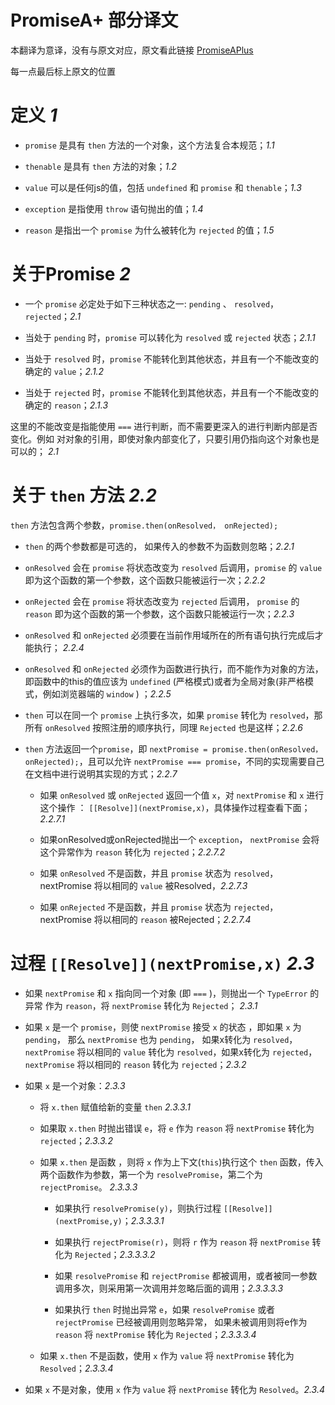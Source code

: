 # PromiseA+ 部分译文

本翻译为意译，没有与原文对应，原文看此链接 [PromiseAPlus](http://promisesaplus.com)

每一点最后标上原文的位置


# 定义 _1_

- `promise` 是具有 `then` 方法的一个对象，这个方法复合本规范；_1.1_

- `thenable` 是具有 `then` 方法的对象；_1.2_

- `value` 可以是任何js的值，包括 `undefined` 和 `promise` 和  `thenable`；_1.3_

- `exception` 是指使用 `throw` 语句抛出的值；_1.4_

- `reason` 是指出一个 `promise` 为什么被转化为 `rejected` 的值；_1.5_


# 关于Promise _2_

- 一个 `promise` 必定处于如下三种状态之一: `pending` 、 `resolved`， `rejected`；_2.1_

- 当处于 `pending` 时，`promise` 可以转化为 `resolved` 或 `rejected` 状态；_2.1.1_ 

- 当处于 `resolved` 时，`promise` 不能转化到其他状态，并且有一个不能改变的确定的 `value`；_2.1.2_ 

- 当处于 `rejected` 时，`promise` 不能转化到其他状态，并且有一个不能改变的确定的 `reason`；_2.1.3_ 

这里的不能改变是指能使用 `===` 进行判断，而不需要更深入的进行判断内部是否变化。例如 对对象的引用，即使对象内部变化了，只要引用仍指向这个对象也是可以的； _2.1_


# 关于 `then` 方法 _2.2_

`then` 方法包含两个参数，`promise.then(onResolved， onRejected);`

- `then` 的两个参数都是可选的， 如果传入的参数不为函数则忽略；_2.2.1_ 

- `onResolved` 会在 `promise` 将状态改变为 `resolved` 后调用，`promise` 的 `value` 即为这个函数的第一个参数，这个函数只能被运行一次；_2.2.2_

- `onRejected` 会在 `promise` 将状态改变为  `rejected` 后调用， `promise` 的 `reason` 即为这个函数的第一个参数，这个函数只能被运行一次；_2.2.3_

- `onResolved` 和 `onRejected` 必须要在当前作用域所在的所有语句执行完成后才能执行； _2.2.4_

- `onResolved` 和 `onRejected` 必须作为函数进行执行，而不能作为对象的方法，即函数中的this的值应该为 `undefined` (严格模式)或者为全局对象(非严格模式，例如浏览器端的 `window` ) ；_2.2.5_

- `then` 可以在同一个 `promise` 上执行多次，如果 `promise` 转化为 `resolved`，那所有 `onResolved` 按照注册的顺序执行，同理  `Rejected` 也是这样；_2.2.6_

- `then` 方法返回一个`promise`，即 `nextPromise = promise.then(onResolved， onRejected);`，且可以允许 `nextPromise === promise`，不同的实现需要自己在文档中进行说明其实现的方式；_2.2.7_
 
	- 如果 `onResolved` 或 `onRejected` 返回一个值 `x`，对 `nextPromise` 和 `x` 进行这个操作 ： `[[Resolve]](nextPromise,x)`，具体操作过程查看下面；_2.2.7.1_
 
	- 如果onResolved或onRejected抛出一个 `exception`， `nextPromise` 会将这个异常作为 `reason` 转化为 `rejected`；_2.2.7.2_
 
	- 如果 `onResolved` 不是函数，并且 `promise` 状态为 `resolved`，nextPromise 将以相同的 `value` 被Resolved，_2.2.7.3_
 
	- 如果 `onRejected` 不是函数，并且 `promise` 状态为 `rejected`，nextPromise 将以相同的 `reason` 被Rejected；_2.2.7.4_


# 过程 `[[Resolve]](nextPromise,x)`  _2.3_

- 如果 `nextPromise` 和 `x` 指向同一个对象 (即 `===` )，则抛出一个 `TypeError` 的异常 作为 `reason`，将 `nextPromise` 转化为  `Rejected`； _2.3.1_

- 如果 `x` 是一个 `promise`，则使 `nextPromise` 接受 `x` 的状态 ，即如果 `x` 为 `pending`， 那么 `nextPromise` 也为  `pending`， 如果x转化为  `resolved`，`nextPromise` 将以相同的 `value` 转化为  `resolved`，如果x转化为 `rejected`， `nextPromise` 将以相同的 `reason` 转化为 `rejected`；_2.3.2_

- 如果 `x` 是一个对象：_2.3.3_

	- 将 `x.then` 赋值给新的变量 `then`  _2.3.3.1_

	- 如果取 `x.then` 时抛出错误 `e`，将 `e` 作为 `reason` 将 `nextPromise` 转化为  `rejected`；_2.3.3.2_

	- 如果 `x.then` 是函数 ，则将 `x` 作为上下文(`this`)执行这个 `then` 函数，传入两个函数作为参数，第一个为 `resolvePromise`，第二个为 `rejectPromise`。 _2.3.3.3_

		- 如果执行 `resolvePromise(y)`，则执行过程 `[[Resolve]](nextPromise,y)`；_2.3.3.3.1_
 
		- 如果执行 `rejectPromise(r)`，则将 `r` 作为 `reason` 将 `nextPromise` 转化为 `Rejected`；_2.3.3.3.2_
 
		- 如果 `resolvePromise` 和 `rejectPromise` 都被调用，或者被同一参数调用多次，则采用第一次调用并忽略后面的调用；_2.3.3.3.3_
 
		- 如果执行 `then` 时抛出异常 `e`，如果 `resolvePromise` 或者 `rejectPromise` 已经被调用则忽略异常， 如果未被调用则将e作为 `reason` 将 `nextPromise` 转化为 `Rejected`；_2.3.3.3.4_

	- 如果 `x.then` 不是函数，使用 `x` 作为 `value` 将 `nextPromise` 转化为 `Resolved`；_2.3.3.4_

- 如果 `x` 不是对象，使用 `x` 作为 `value` 将 `nextPromise` 转化为 `Resolved`。_2.3.4_


